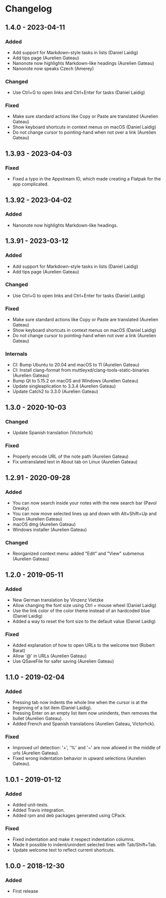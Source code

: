 # Changelog

## 1.4.0 - 2023-04-11

### Added

- Add support for Markdown-style tasks in lists (Daniel Laidig)
- Add tips page (Aurelien Gateau)
- Nanonote now highlights Markdown-like headings (Aurelien Gateau)
- Nanonote now speaks Czech (Amerey)

### Changed

- Use Ctrl+G to open links and Ctrl+Enter for tasks (Daniel Laidig)

### Fixed

- Make sure standard actions like Copy or Paste are translated (Aurelien Gateau)
- Show keyboard shortcuts in context menus on macOS (Daniel Laidig)
- Do not change cursor to pointing-hand when not over a link (Aurelien Gateau)

## 1.3.93 - 2023-04-03

### Fixed

- Fixed a typo in the Appstream ID, which made creating a Flatpak for the app complicated.

## 1.3.92 - 2023-04-02

### Added

- Nanonote now highlights Markdown-like headings.

## 1.3.91 - 2023-03-12

### Added

- Add support for Markdown-style tasks in lists (Daniel Laidig)
- Add tips page (Aurelien Gateau)

### Changed

- Use Ctrl+G to open links and Ctrl+Enter for tasks (Daniel Laidig)

### Fixed

- Make sure standard actions like Copy or Paste are translated (Aurelien Gateau)
- Show keyboard shortcuts in context menus on macOS (Daniel Laidig)
- Do not change cursor to pointing-hand when not over a link (Aurelien Gateau)

### Internals

- CI: Bump Ubuntu to 20.04 and macOS to 11 (Aurelien Gateau)
- CI: Install clang-format from muttleyxd/clang-tools-static-binaries (Aurelien Gateau)
- Bump Qt to 5.15.2 on macOS and Windows (Aurelien Gateau)
- Update singleaplication to 3.3.4 (Aurelien Gateau)
- Update Catch2 to 3.3.0 (Aurelien Gateau)

## 1.3.0 - 2020-10-03

### Changed

- Update Spanish translation (Victorhck)

### Fixed

- Properly encode URL of the note path (Aurelien Gateau)
- Fix untranslated text in About tab on Linux (Aurelien Gateau)

## 1.2.91 - 2020-09-28

### Added

- You can now search inside your notes with the new search bar (Pavol Oresky)
- You can now move selected lines up and down with Alt+Shift+Up and Down (Aurelien Gateau)
- macOS dmg (Aurelien Gateau)
- Windows installer (Aurelien Gateau)

### Changed

- Reorganized context menu: added "Edit" and "View" submenus (Aurelien Gateau)

## 1.2.0 - 2019-05-11

### Added

- New German translation by Vinzenz Vietzke
- Allow changing the font size using Ctrl + mouse wheel (Daniel Laidig)
- Use the link color of the color theme instead of an hardcoded blue (Daniel Laidig)
- Added a way to reset the font size to the default value (Daniel Laidig)

### Fixed

- Added explanation of how to open URLs to the welcome text (Robert Barat)
- Allow '@' in URLs (Aurelien Gateau)
- Use QSaveFile for safer saving (Aurelien Gateau)

## 1.1.0 - 2019-02-04

### Added

- Pressing tab now indents the whole line when the cursor is at the beginning of a list item (Daniel Laidig).
- Pressing Enter on an empty list item now unindents, then removes the bullet (Aurelien Gateau).
- Added French and Spanish translations (Aurelien Gateau, Victorhck).

### Fixed

- Improved url detection: '+', '%' and '~' are now allowed in the middle of urls (Aurelien Gateau).
- Fixed wrong indentation behavior in upward selections (Aurelien Gateau).

## 1.0.1 - 2019-01-12

### Added

- Added unit-tests.
- Added Travis integration.
- Added rpm and deb packages generated using CPack.

### Fixed

- Fixed indentation and make it respect indentation columns.
- Made it possible to indent/unindent selected lines with Tab/Shift+Tab.
- Update welcome text to reflect current shortcuts.

## 1.0.0 - 2018-12-30

### Added

- First release
